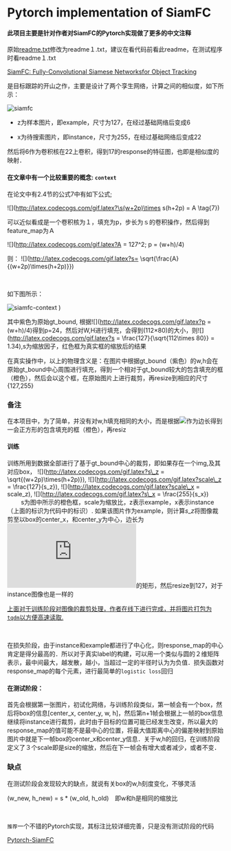 # Pytorch implementation of SiamFC

####  此项目主要是针对作者对SiamFC的Pytorch实现做了更多的中文注释

原始[readme.txt](https://github.com/fengchengAI/SiamFC-PyTorch/blob/master/README1.md)修改为readme１.txt，建议在看代码前看此readme，在测试程序时看readme１.txt

[SiamFC: Fully-Convolutional Siamese Networksfor Object Tracking](https://arxiv.org/pdf/1606.09549.pdf)

是目标跟踪的开山之作，主要是设计了两个孪生网络，计算之间的相似度，如下所示：

![siamfc](https://raw.githubusercontent.com/fengchengAI/Pictures/master/siamfc.png)

* z为样本图片，即example，尺寸为127，在经过基础网络后变成6	

* x为待搜索图片，即instance，尺寸为255，在经过基础网络后变成22

然后将6作为卷积核在22上卷积，得到17的response的特征图，也即是相似度的映射．



#### 在文章中有一个比较重要的概念: `context`

在论文中有2.4节的公式7中有如下公式;  

![](http://latex.codecogs.com/gif.latex?\s(w+2p)\times s(h+2p) = A  \tag{7})

可以近似看成是一个卷积核为１，填充为p，步长为ｓ的卷积操作，然后得到feature_map为Ａ

![](http://latex.codecogs.com/gif.latex?A = 127^2;	p = (w+h)/4)

则：
![](http://latex.codecogs.com/gif.latex?s= \sqrt{\frac{A}{(w+2p)\times(h+2p)}})

</br>

如下图所示：

![siamfc-context](https://raw.githubusercontent.com/fengchengAI/Pictures/master/siamfc-context.png)
)

其中紫色为原始gt_bound, 根据![](http://latex.codecogs.com/gif.latex?p = (w+h)/4)得到p=24，然后对W,H进行填充，会得到(112×80)的大小，则![](http://latex.codecogs.com/gif.latex?s = \frac{127}{\sqrt{112\times 80}} = 1.34),s为缩放因子，红色框为真实框的缩放后的结果

​		在真实操作中，以上的物理含义是：在图片中根据gt_bound（紫色）的w,h会在原始gt_bound中心周围进行填充，得到一个相对于gt_bound较大的包含填充的框（橙色），然后会以这个框，在原始图片上进行裁剪，再resize到相应的尺寸{127,255}

### 备注

在本项目中，为了简单，并没有对w,h填充相同的大小，而是根据![](http://latex.codecogs.com/gif.latex?\sqrt{(w+2p)\times(h+2p)})作为边长得到一会正方形的包含填充的框（橙色），再resiz

#### 训练

训练所用到数据全部进行了基于gt_bound中心的裁剪，即如果存在一个img,及其对应box，
![](http://latex.codecogs.com/gif.latex?s\_z = \sqrt{(w+2p)\times(h+2p)}),  ![](http://latex.codecogs.com/gif.latex?scale\_z = \frac{127}{s\_z}),
![](http://latex.codecogs.com/gif.latex?scale\_x = scale\_z),  ![](http://latex.codecogs.com/gif.latex?s\_x = \frac{255}{s\_x})
　　
		s为图中所示的橙色框，scale为缩放比，z表示example，x表示instance（上面的标识为代码中的标识）. 如果该图片作为example，则计算$s\_z$将图像裁剪至以box的center_x，和center_y为中心，边长为![](http://latex.codecogs.com/gif.latex?s\_z)的矩形，然后resize到127，对于instance图像也是一样的

<u>上面对于训练阶段对图像的裁剪处理，作者在线下进行完成，并将图片打包为`tqdm`以方便高速读取.</u>

</br>

​		在损失阶段，由于instance和example都进行了中心化，则response_map的中心肯定是得分最高的．所以对于真实label的构建，可以用一个类似与圆的２维矩阵表示，最中间最大，越发散，越小，当超过一定的半径时认为为负值．损失函数对response_map的每个元素，进行最简单的`logistic loss`回归

#### 在测试阶段：

​		首先会根据第一张图片，初试化网络，与训练阶段类似，第一帧会有一个box，然后将box的信息[center_x, center_y, w, h]，然后第n+1帧会根据上一帧的box信息继续将instance进行裁剪，此时由于目标的位置可能已经发生改变，所以最大的response_map的值可能不是最中心的位置，将最大值距离中心的偏差映射到原始图片中就是下一帧box的center_x和center_y信息．关于w,h的回归，在训练阶段定义了３个scale即是size的缩放，然后在下一帧会有增大或者减少，或者不变．

### 缺点

在测试阶段会发现较大的缺点，就说有关box的w,h刻度变化，不够灵活

(w_new, h_new) = s * (w_old, h_old)　即w和h是相同的缩放比

</br >



`推荐`一个不错的Pytorch实现，其标注比较详细完善，只是没有测试阶段的代码

[Pytorch-SiamFC](https://github.com/rafellerc/Pytorch-SiamFC)
